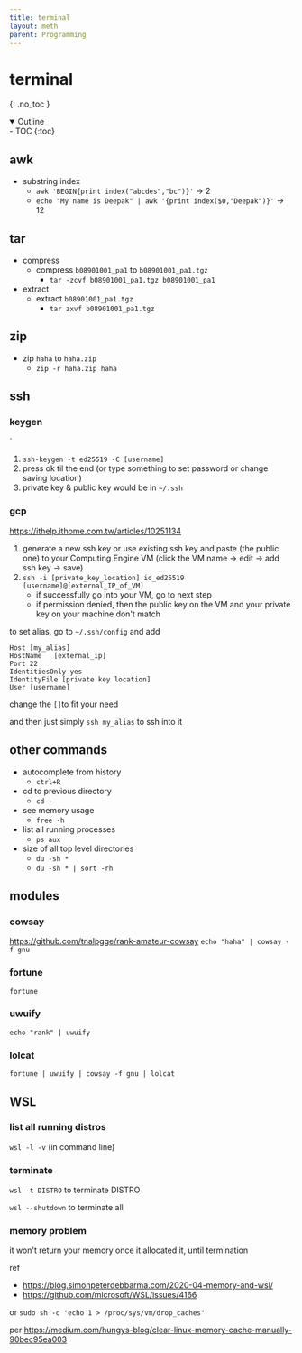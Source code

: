 ```yaml
---
title: terminal
layout: meth
parent: Programming
---
```

# terminal
{: .no_toc }

<details open markdown="block">
  <summary>
    Outline
  </summary>
- TOC
{:toc}
</details>

## awk
- substring index
	- `awk 'BEGIN{print index("abcdes","bc")}'` → 2
	- `echo "My name is Deepak" | awk '{print index($0,"Deepak")}'` → 12


## tar
- compress
	- compress `b08901001_pa1` to `b08901001_pa1.tgz`
		- `tar -zcvf b08901001_pa1.tgz b08901001_pa1`
- extract
	- extract `b08901001_pa1.tgz`
		- `tar zxvf b08901001_pa1.tgz`

## zip
- zip `haha` to `haha.zip`
	- `zip -r haha.zip haha`

## ssh
### keygen
`
1. `ssh-keygen -t ed25519 -C [username]`
2. press ok til the end (or type something to set password or change saving location)
3. private key & public key would be in `~/.ssh`

### gcp
https://ithelp.ithome.com.tw/articles/10251134

1. generate a new ssh key or use existing ssh key and paste (the public one) to your Computing Engine VM (click the VM name → edit → add ssh key → save)
3. `ssh -i [private_key_location] id_ed25519 [username]@[external_IP_of_VM]`
	- if successfully go into your VM, go to next step
	- if permission denied, then the public key on the VM and your private key on your machine don't match

to set alias, go to `~/.ssh/config` and add  
```
Host [my_alias]
HostName   [external_ip]
Port 22
IdentitiesOnly yes
IdentityFile [private key location]
User [username]
```
change the `[]`to fit your need

and then just simply `ssh my_alias` to ssh into it

## other commands
- autocomplete from history
	- `ctrl+R`
- cd to previous directory
	- `cd -`
- see memory usage
	- `free -h`
- list all running processes
	- `ps aux`
- size of all top level directories
	- `du -sh *`
	- `du -sh * | sort -rh`
		
## modules
### cowsay
https://github.com/tnalpgge/rank-amateur-cowsay
`echo "haha" | cowsay -f gnu`

### fortune
`fortune`

### uwuify
`echo "rank" | uwuify`

### lolcat
`fortune | uwuify | cowsay -f gnu | lolcat`

## WSL
### list all running distros
`wsl -l -v` (in command line)

### terminate
`wsl -t DISTRO` to terminate DISTRO

`wsl --shutdown` to terminate all

### memory problem
it won't return your memory once it allocated it, until termination

ref
- <https://blog.simonpeterdebbarma.com/2020-04-memory-and-wsl/>
- <https://github.com/microsoft/WSL/issues/4166>

or `sudo sh -c 'echo 1 > /proc/sys/vm/drop_caches'`

per <https://medium.com/hungys-blog/clear-linux-memory-cache-manually-90bec95ea003>